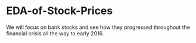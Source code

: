 # EDA-of-Stock-Prices
We will focus on bank stocks and see how they progressed throughout the financial crisis all the way to early 2016.
